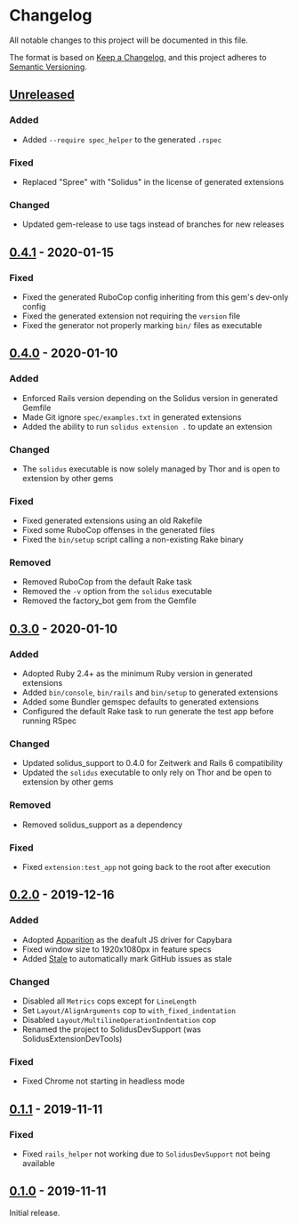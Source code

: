 # Changelog

All notable changes to this project will be documented in this file.

The format is based on [Keep a Changelog](https://keepachangelog.com/en/1.0.0/), and this project
adheres to [Semantic Versioning](https://semver.org/spec/v2.0.0.html).

## [Unreleased]

### Added

- Added `--require spec_helper` to the generated `.rspec`

### Fixed

- Replaced "Spree" with "Solidus" in the license of generated extensions

### Changed

- Updated gem-release to use tags instead of branches for new releases

## [0.4.1] - 2020-01-15

### Fixed

- Fixed the generated RuboCop config inheriting from this gem's dev-only config
- Fixed the generated extension not requiring the `version` file
- Fixed the generator not properly marking `bin/` files as executable

## [0.4.0] - 2020-01-10

### Added

- Enforced Rails version depending on the Solidus version in generated Gemfile
- Made Git ignore `spec/examples.txt` in generated extensions
- Added the ability to run `solidus extension .` to update an extension

### Changed

- The `solidus` executable is now solely managed by Thor and is open to extension by other gems

### Fixed

- Fixed generated extensions using an old Rakefile
- Fixed some RuboCop offenses in the generated files
- Fixed the `bin/setup` script calling a non-existing Rake binary

### Removed

- Removed RuboCop from the default Rake task
- Removed the `-v` option from the `solidus` executable
- Removed the factory_bot gem from the Gemfile

## [0.3.0] - 2020-01-10

### Added

- Adopted Ruby 2.4+ as the minimum Ruby version in generated extensions
- Added `bin/console`, `bin/rails` and `bin/setup` to generated extensions
- Added some Bundler gemspec defaults to generated extensions
- Configured the default Rake task to run generate the test app before running RSpec

### Changed

- Updated solidus_support to 0.4.0 for Zeitwerk and Rails 6 compatibility
- Updated the `solidus` executable to only rely on Thor and be open to extension by other gems

### Removed

- Removed solidus_support as a dependency

### Fixed

- Fixed `extension:test_app` not going back to the root after execution

## [0.2.0] - 2019-12-16

### Added

- Adopted [Apparition](https://github.com/twalpole/apparition) as the deafult JS driver for Capybara
- Fixed window size to 1920x1080px in feature specs
- Added [Stale](https://github.com/apps/stale) to automatically mark GitHub issues as stale

### Changed

- Disabled all `Metrics` cops except for `LineLength`
- Set `Layout/AlignArguments` cop to `with_fixed_indentation`
- Disabled `Layout/MultilineOperationIndentation` cop
- Renamed the project to SolidusDevSupport (was SolidusExtensionDevTools)

### Fixed

- Fixed Chrome not starting in headless mode

## [0.1.1] - 2019-11-11

### Fixed

- Fixed `rails_helper` not working due to `SolidusDevSupport` not being available

## [0.1.0] - 2019-11-11

Initial release.

[Unreleased]: https://github.com/solidusio/solidus_dev_support/compare/v0.4.1...HEAD
[0.4.1]: https://github.com/solidusio/solidus_dev_support/compare/v0.4.0...v0.4.1
[0.4.0]: https://github.com/solidusio/solidus_dev_support/compare/v0.3.0...v0.4.0
[0.3.0]: https://github.com/solidusio/solidus_dev_support/compare/v0.2.0...v0.3.0
[0.2.0]: https://github.com/solidusio/solidus_dev_support/compare/v0.1.1...v0.2.0
[0.1.1]: https://github.com/solidusio/solidus_dev_support/compare/v0.1.0...v0.1.1
[0.1.0]: https://github.com/solidusio/solidus_dev_support/releases/tag/v0.1.0
